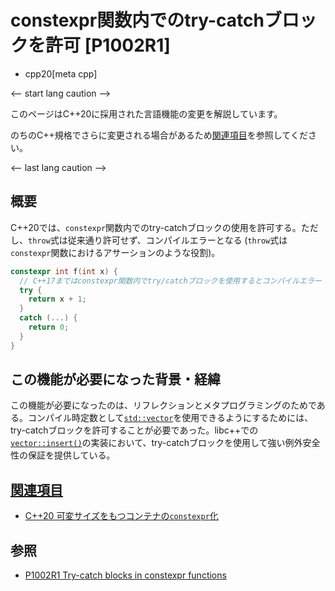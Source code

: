 # constexpr関数内でのtry-catchブロックを許可 [P1002R1]
* cpp20[meta cpp]

<-- start lang caution -->

このページはC++20に採用された言語機能の変更を解説しています。

のちのC++規格でさらに変更される場合があるため[関連項目](#relative_page)を参照してください。

<-- last lang caution -->

## 概要
C++20では、`constexpr`関数内でのtry-catchブロックの使用を許可する。ただし、`throw`式は従来通り許可せず、コンパイルエラーとなる (`throw`式は`constexpr`関数におけるアサーションのような役割)。

```cpp
constexpr int f(int x) {
  // C++17まではconstexpr関数内でtry/catchブロックを使用するとコンパイルエラー
  try {
    return x + 1;
  }
  catch (...) {
    return 0;
  }
}
```


## この機能が必要になった背景・経緯
この機能が必要になったのは、リフレクションとメタプログラミングのためである。コンパイル時定数として[`std::vector`](/reference/vector/vector.md)を使用できるようにするためには、try-catchブロックを許可することが必要であった。libc++での[`vector::insert()`](/reference/vector/vector/insert.md)の実装において、try-catchブロックを使用して強い例外安全性の保証を提供している。


## <a id="relative-page" href="#relative-page">関連項目</a>
- [C++20 可変サイズをもつコンテナの`constexpr`化](more_constexpr_containers.md)


## 参照
- [P1002R1 Try-catch blocks in constexpr functions](http://www.open-std.org/jtc1/sc22/wg21/docs/papers/2018/p1002r1.pdf)